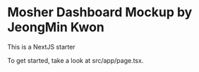 # Mosher Dashboard Mockup by JeongMin Kwon

This is a NextJS starter

To get started, take a look at src/app/page.tsx.
